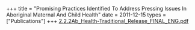 +++
title = "Promising Practices Identified To Address Pressing Issues In Aboriginal Maternal And Child Health"
date = 2011-12-15
types = ["Publications"]
+++
[2.2.2Ab_Health-Traditional_Release_FINAL_ENG.pdf](/files/2.2.2Ab_Health-Traditional_Release_FINAL_ENG.pdf)
